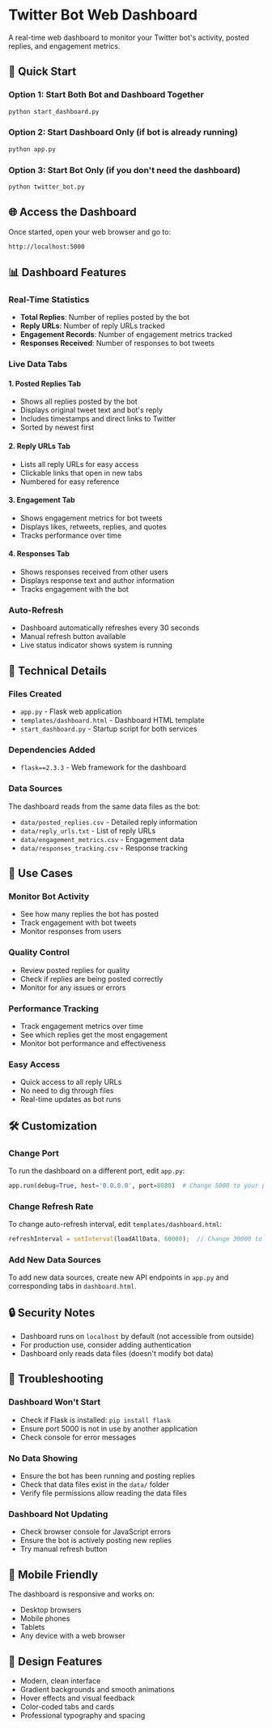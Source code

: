 # Twitter Bot Web Dashboard

A real-time web dashboard to monitor your Twitter bot's activity, posted replies, and engagement metrics.

## 🚀 Quick Start

### Option 1: Start Both Bot and Dashboard Together
```bash
python start_dashboard.py
```

### Option 2: Start Dashboard Only (if bot is already running)
```bash
python app.py
```

### Option 3: Start Bot Only (if you don't need the dashboard)
```bash
python twitter_bot.py
```

## 🌐 Access the Dashboard

Once started, open your web browser and go to:
```
http://localhost:5000
```

## 📊 Dashboard Features

### Real-Time Statistics
- **Total Replies**: Number of replies posted by the bot
- **Reply URLs**: Number of reply URLs tracked
- **Engagement Records**: Number of engagement metrics tracked
- **Responses Received**: Number of responses to bot tweets

### Live Data Tabs

#### 1. **Posted Replies Tab**
- Shows all replies posted by the bot
- Displays original tweet text and bot's reply
- Includes timestamps and direct links to Twitter
- Sorted by newest first

#### 2. **Reply URLs Tab**
- Lists all reply URLs for easy access
- Clickable links that open in new tabs
- Numbered for easy reference

#### 3. **Engagement Tab**
- Shows engagement metrics for bot tweets
- Displays likes, retweets, replies, and quotes
- Tracks performance over time

#### 4. **Responses Tab**
- Shows responses received from other users
- Displays response text and author information
- Tracks engagement with the bot

### Auto-Refresh
- Dashboard automatically refreshes every 30 seconds
- Manual refresh button available
- Live status indicator shows system is running

## 🔧 Technical Details

### Files Created
- `app.py` - Flask web application
- `templates/dashboard.html` - Dashboard HTML template
- `start_dashboard.py` - Startup script for both services

### Dependencies Added
- `flask==2.3.3` - Web framework for the dashboard

### Data Sources
The dashboard reads from the same data files as the bot:
- `data/posted_replies.csv` - Detailed reply information
- `data/reply_urls.txt` - List of reply URLs
- `data/engagement_metrics.csv` - Engagement data
- `data/responses_tracking.csv` - Response tracking

## 🎯 Use Cases

### Monitor Bot Activity
- See how many replies the bot has posted
- Track engagement with bot tweets
- Monitor responses from users

### Quality Control
- Review posted replies for quality
- Check if replies are being posted correctly
- Monitor for any issues or errors

### Performance Tracking
- Track engagement metrics over time
- See which replies get the most engagement
- Monitor bot performance and effectiveness

### Easy Access
- Quick access to all reply URLs
- No need to dig through files
- Real-time updates as bot runs

## 🛠️ Customization

### Change Port
To run the dashboard on a different port, edit `app.py`:
```python
app.run(debug=True, host='0.0.0.0', port=8080)  # Change 5000 to your preferred port
```

### Change Refresh Rate
To change auto-refresh interval, edit `templates/dashboard.html`:
```javascript
refreshInterval = setInterval(loadAllData, 60000);  // Change 30000 to your preferred interval (in milliseconds)
```

### Add New Data Sources
To add new data sources, create new API endpoints in `app.py` and corresponding tabs in `dashboard.html`.

## 🔒 Security Notes

- Dashboard runs on `localhost` by default (not accessible from outside)
- For production use, consider adding authentication
- Dashboard only reads data files (doesn't modify bot data)

## 🐛 Troubleshooting

### Dashboard Won't Start
- Check if Flask is installed: `pip install flask`
- Ensure port 5000 is not in use by another application
- Check console for error messages

### No Data Showing
- Ensure the bot has been running and posting replies
- Check that data files exist in the `data/` folder
- Verify file permissions allow reading the data files

### Dashboard Not Updating
- Check browser console for JavaScript errors
- Ensure the bot is actively posting new replies
- Try manual refresh button

## 📱 Mobile Friendly

The dashboard is responsive and works on:
- Desktop browsers
- Mobile phones
- Tablets
- Any device with a web browser

## 🎨 Design Features

- Modern, clean interface
- Gradient backgrounds and smooth animations
- Hover effects and visual feedback
- Color-coded tabs and cards
- Professional typography and spacing 